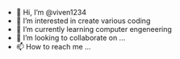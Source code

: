 - 👋 Hi, I’m @viven1234
- 👀 I’m interested in create various coding
- 🌱 I’m currently learning computer engeneering
- 💞️ I’m looking to collaborate on ...
- 📫 How to reach me ...

<!---
viven1234/viven1234 is a ✨ special ✨ repository because its `README.md` (this file) appears on your GitHub profile.
You can click the Preview link to take a look at your changes.
--->
